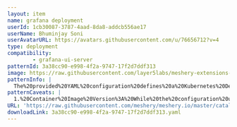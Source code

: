 ```yaml
---
layout: item
name: grafana deployment
userId: 1cb30087-3787-4aad-8da8-addcb556ae17
userName: Bhuminjay Soni
userAvatarURL: https://avatars.githubusercontent.com/u/76656712?v=4
type: deployment
compatibility: 
        - grafana-ui-server
patternId: 3a38cc90-e998-4f2a-9747-17f2d7ddf313
image: https://raw.githubusercontent.com/layer5labs/meshery-extensions-packages/master/action-assets/design-assets/3a38cc90-e998-4f2a-9747-17f2d7ddf313-light.png,https://raw.githubusercontent.com/layer5labs/meshery-extensions-packages/master/action-assets/design-assets/3a38cc90-e998-4f2a-9747-17f2d7ddf313-dark.png
patternInfo: |
  The%20provided%20YAML%20configuration%20defines%20a%20Kubernetes%20Deployment%20named%20%22grafana%22%20within%20the%20%22monitoring%22%20namespace.%20This%20Deployment%20ensures%20the%20availability%20of%20one%20instance%20of%20Grafana%2C%20a%20monitoring%20and%20visualization%20tool.%20It%20specifies%20resource%20requirements%2C%20including%20memory%20and%20CPU%20limits%2C%20and%20mounts%20volumes%20for%20persistent%20storage%20and%20configuration.%20The%20container%20runs%20the%20latest%20version%20of%20the%20Grafana%20image%2C%20exposing%20port%203000%20for%20access.%20The%20configuration%20also%20includes%20a%20Pod%20template%20with%20labels%20for%20Pod%20identification%20and%20a%20selector%20to%20match%20labels%20for%20managing%20Pods.
patternCaveats: |
  1.%20Container%20Image%20Version%3A%20While%20the%20configuration%20uses%20grafana%2Fgrafana%3Alatest%20for%20the%20container%20image%2C%20it's%20important%20to%20note%20that%20relying%20on%20the%20latest%20tag%20can%20introduce%20instability%20if%20Grafana%20publishes%20a%20new%20version%20that%20includes%20breaking%20changes%20or%20bugs.%20Consider%20specifying%20a%20specific%20version%20tag%20for%20more%20predictable%20behavior.%0A%0A2.%20Resource%20Limits%3A%20Resource%20limits%20(memory%20and%20cpu)%20are%20specified%20for%20the%20container.%20Ensure%20that%20these%20limits%20are%20appropriate%20for%20your%20deployment%20environment%20and%20the%20expected%20workload%20of%20Grafana.%20Adjust%20these%20limits%20based%20on%20performance%20testing%20and%20monitoring.%0A%0A3.%20Storage%3A%20The%20configuration%20uses%20an%20emptyDir%20volume%20for%20Grafana's%20storage.%20This%20volume%20is%20ephemeral%20and%20will%20be%20deleted%20if%20the%20Pod%20restarts%20or%20is%20rescheduled%20to%20a%20different%20node.%20Consider%20using%20a%20persistent%20volume%20(e.g.%2C%20PersistentVolumeClaim)%20for%20storing%20Grafana%20data%20to%20ensure%20data%20persistence%20across%20Pod%20restarts.%0A%0A4.%20Configurations%3A%20Configuration%20for%20Grafana's%20data%20sources%20is%20mounted%20using%20a%20ConfigMap.%20Ensure%20that%20the%20ConfigMap%20(grafana-datasources)%20is%20properly%20configured%20with%20the%20required%20data%20source%20configurations.%20Verify%20that%20changes%20to%20the%20ConfigMap%20are%20propagated%20to%20the%20Grafana%20Pod%20without%20downtime.
URL: 'https://raw.githubusercontent.com/meshery/meshery.io/master/catalog/3a38cc90-e998-4f2a-9747-17f2d7ddf313.yaml'
downloadLink: 3a38cc90-e998-4f2a-9747-17f2d7ddf313.yaml
---
```

